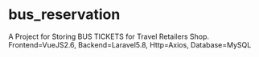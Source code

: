 # bus_reservation
A Project for Storing BUS TICKETS for Travel Retailers Shop. Frontend=VueJS2.6, Backend=Laravel5.8, Http=Axios, Database=MySQL
